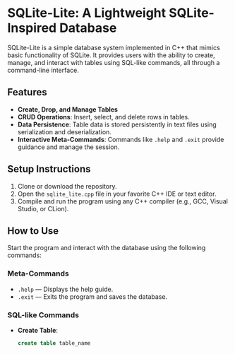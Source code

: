 # SQLite-Lite: A Lightweight SQLite-Inspired Database  

SQLite-Lite is a simple database system implemented in C++ that mimics basic functionality of SQLite. It provides users with the ability to create, manage, and interact with tables using SQL-like commands, all through a command-line interface.  

## **Features**  
- **Create, Drop, and Manage Tables**  
- **CRUD Operations**: Insert, select, and delete rows in tables.  
- **Data Persistence**: Table data is stored persistently in text files using serialization and deserialization.  
- **Interactive Meta-Commands**: Commands like `.help` and `.exit` provide guidance and manage the session.  

## **Setup Instructions**  
1. Clone or download the repository.  
2. Open the `sqlite_lite.cpp` file in your favorite C++ IDE or text editor.  
3. Compile and run the program using any C++ compiler (e.g., GCC, Visual Studio, or CLion).  

## **How to Use**  
Start the program and interact with the database using the following commands:  

### **Meta-Commands**  
- `.help` — Displays the help guide.  
- `.exit` — Exits the program and saves the database.  

### **SQL-like Commands**  
- **Create Table**:  
  ```sql
  create table table_name

